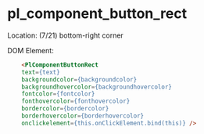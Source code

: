 # pl_component_button_rect

Location: (7/21) bottom-right corner

DOM Element:

```html
    <PlComponentButtonRect 
    text={text}
    backgroundcolor={backgroundcolor} 
    backgroundhovercolor={backgroundhovercolor} 
    fontcolor={fontcolor}
    fonthovercolor={fonthovercolor}
    bordercolor={bordercolor}
    borderhovercolor={borderhovercolor}
    onclickelement={this.onClickElement.bind(this)} />
```
